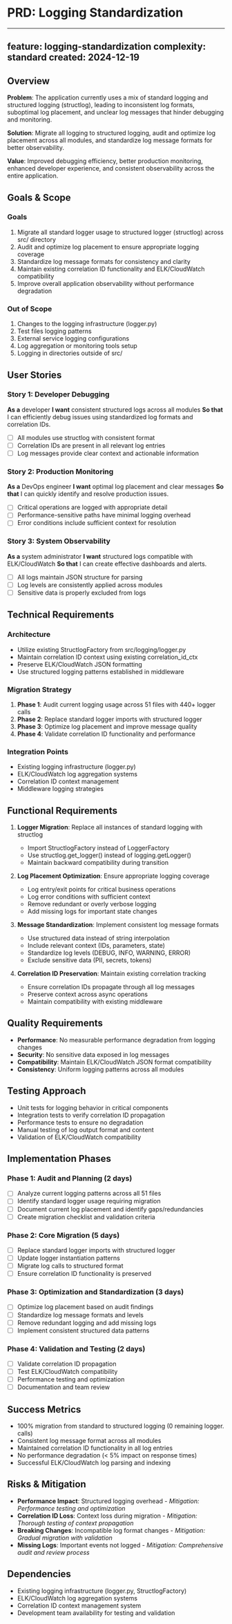 # PRD: Logging Standardization

---
feature: logging-standardization
complexity: standard
created: 2024-12-19
---

## Overview
**Problem**: The application currently uses a mix of standard logging and structured logging (structlog), leading to inconsistent log formats, suboptimal log placement, and unclear log messages that hinder debugging and monitoring.

**Solution**: Migrate all logging to structured logging, audit and optimize log placement across all modules, and standardize log message formats for better observability.

**Value**: Improved debugging efficiency, better production monitoring, enhanced developer experience, and consistent observability across the entire application.

## Goals & Scope
### Goals
1. Migrate all standard logger usage to structured logger (structlog) across src/ directory
2. Audit and optimize log placement to ensure appropriate logging coverage
3. Standardize log message formats for consistency and clarity
4. Maintain existing correlation ID functionality and ELK/CloudWatch compatibility
5. Improve overall application observability without performance degradation

### Out of Scope
1. Changes to the logging infrastructure (logger.py)
2. Test files logging patterns
3. External service logging configurations
4. Log aggregation or monitoring tools setup
5. Logging in directories outside of src/

## User Stories
### Story 1: Developer Debugging
**As a** developer **I want** consistent structured logs across all modules **So that** I can efficiently debug issues using standardized log formats and correlation IDs.
- [ ] All modules use structlog with consistent format
- [ ] Correlation IDs are present in all relevant log entries
- [ ] Log messages provide clear context and actionable information

### Story 2: Production Monitoring
**As a** DevOps engineer **I want** optimal log placement and clear messages **So that** I can quickly identify and resolve production issues.
- [ ] Critical operations are logged with appropriate detail
- [ ] Performance-sensitive paths have minimal logging overhead
- [ ] Error conditions include sufficient context for resolution

### Story 3: System Observability
**As a** system administrator **I want** structured logs compatible with ELK/CloudWatch **So that** I can create effective dashboards and alerts.
- [ ] All logs maintain JSON structure for parsing
- [ ] Log levels are consistently applied across modules
- [ ] Sensitive data is properly excluded from logs

## Technical Requirements
### Architecture
- Utilize existing StructlogFactory from src/logging/logger.py
- Maintain correlation ID context using existing correlation_id_ctx
- Preserve ELK/CloudWatch JSON formatting
- Use structured logging patterns established in middleware

### Migration Strategy
1. **Phase 1**: Audit current logging usage across 51 files with 440+ logger calls
2. **Phase 2**: Replace standard logger imports with structured logger
3. **Phase 3**: Optimize log placement and improve message quality
4. **Phase 4**: Validate correlation ID functionality and performance

### Integration Points
- Existing logging infrastructure (logger.py)
- ELK/CloudWatch log aggregation systems
- Correlation ID context management
- Middleware logging strategies

## Functional Requirements
1. **Logger Migration**: Replace all instances of standard logging with structlog
   - Import StructlogFactory instead of LoggerFactory
   - Use structlog.get_logger() instead of logging.getLogger()
   - Maintain backward compatibility during transition

2. **Log Placement Optimization**: Ensure appropriate logging coverage
   - Log entry/exit points for critical business operations
   - Log error conditions with sufficient context
   - Remove redundant or overly verbose logging
   - Add missing logs for important state changes

3. **Message Standardization**: Implement consistent log message formats
   - Use structured data instead of string interpolation
   - Include relevant context (IDs, parameters, state)
   - Standardize log levels (DEBUG, INFO, WARNING, ERROR)
   - Exclude sensitive data (PII, secrets, tokens)

4. **Correlation ID Preservation**: Maintain existing correlation tracking
   - Ensure correlation IDs propagate through all log messages
   - Preserve context across async operations
   - Maintain compatibility with existing middleware

## Quality Requirements
- **Performance**: No measurable performance degradation from logging changes
- **Security**: No sensitive data exposed in log messages
- **Compatibility**: Maintain ELK/CloudWatch JSON format compatibility
- **Consistency**: Uniform logging patterns across all modules

## Testing Approach
- Unit tests for logging behavior in critical components
- Integration tests to verify correlation ID propagation
- Performance tests to ensure no degradation
- Manual testing of log output format and content
- Validation of ELK/CloudWatch compatibility

## Implementation Phases
### Phase 1: Audit and Planning (2 days)
- [ ] Analyze current logging patterns across all 51 files
- [ ] Identify standard logger usage requiring migration
- [ ] Document current log placement and identify gaps/redundancies
- [ ] Create migration checklist and validation criteria

### Phase 2: Core Migration (5 days)
- [ ] Replace standard logger imports with structured logger
- [ ] Update logger instantiation patterns
- [ ] Migrate log calls to structured format
- [ ] Ensure correlation ID functionality is preserved

### Phase 3: Optimization and Standardization (3 days)
- [ ] Optimize log placement based on audit findings
- [ ] Standardize log message formats and levels
- [ ] Remove redundant logging and add missing logs
- [ ] Implement consistent structured data patterns

### Phase 4: Validation and Testing (2 days)
- [ ] Validate correlation ID propagation
- [ ] Test ELK/CloudWatch compatibility
- [ ] Performance testing and optimization
- [ ] Documentation and team review

## Success Metrics
- 100% migration from standard to structured logging (0 remaining logger. calls)
- Consistent log message format across all modules
- Maintained correlation ID functionality in all log entries
- No performance degradation (< 5% impact on response times)
- Successful ELK/CloudWatch log parsing and indexing

## Risks & Mitigation
- **Performance Impact**: Structured logging overhead - *Mitigation: Performance testing and optimization*
- **Correlation ID Loss**: Context loss during migration - *Mitigation: Thorough testing of context propagation*
- **Breaking Changes**: Incompatible log format changes - *Mitigation: Gradual migration with validation*
- **Missing Logs**: Important events not logged - *Mitigation: Comprehensive audit and review process*

## Dependencies
- Existing logging infrastructure (logger.py, StructlogFactory)
- ELK/CloudWatch log aggregation systems
- Correlation ID context management system
- Development team availability for testing and validation
